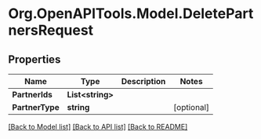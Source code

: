 # Org.OpenAPITools.Model.DeletePartnersRequest

## Properties

Name | Type | Description | Notes
------------ | ------------- | ------------- | -------------
**PartnerIds** | **List&lt;string&gt;** |  | 
**PartnerType** | **string** |  | [optional] 

[[Back to Model list]](../README.md#documentation-for-models) [[Back to API list]](../README.md#documentation-for-api-endpoints) [[Back to README]](../README.md)

